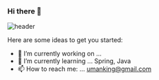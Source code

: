 ### Hi there 👋
![header](https://capsule-render.vercel.app/api?type=wave&color=auto&height=300&section=header&text=capsule%20render&fontSize=90)

Here are some ideas to get you started:

- 🔭 I’m currently working on ... 
- 🌱 I’m currently learning ... Spring, Java
- 📫 How to reach me: ... umanking@gmail.com

